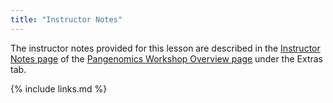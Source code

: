 ```yaml
---
title: "Instructor Notes"
---
```


The instructor notes provided for this lesson are described in the [Instructor Notes page](https://czirion.github.io/pangenomics-workshop/guide/index.html)
of the [Pangenomics Workshop Overview page](https://czirion.github.io/pangenomics-workshop/) under the Extras tab.

{% include links.md %}
